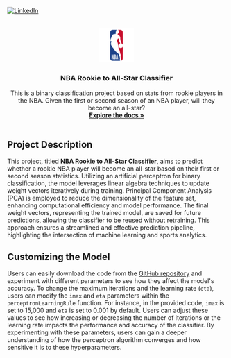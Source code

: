 
<a name="readme-top"></a>



[![LinkedIn][linkedin-shield]][linkedin-url]

<!-- PROJECT LOGO -->
<br />
<div align="center">
  <a href="https://github.com/alexzhaoo/nbaprediction">
    <img src="nba.png" alt="Logo" width="80" height="80">
  </a>

  <h3 align="center">NBA Rookie to All-Star Classifier</h3>

  <p align="center">
    This is a binary classification project based on stats from rookie players in the NBA. Given the first or second season of an NBA player, will they become an all-star?
    <br />
    <a href="https://github.com/alexzhaoo/nbaprediction"><strong>Explore the docs »</strong></a>
    <br />
    <br />
  </p>
</div>

## Project Description

This project, titled **NBA Rookie to All-Star Classifier**, aims to predict whether a rookie NBA player will become an all-star based on their first or second season statistics. Utilizing an artificial perceptron for binary classification, the model leverages linear algebra techniques to update weight vectors iteratively during training. Principal Component Analysis (PCA) is employed to reduce the dimensionality of the feature set, enhancing computational efficiency and model performance. The final weight vectors, representing the trained model, are saved for future predictions, allowing the classifier to be reused without retraining. This approach ensures a streamlined and effective prediction pipeline, highlighting the intersection of machine learning and sports analytics.

## Customizing the Model

Users can easily download the code from the [GitHub repository](https://github.com/alexzhaoo/nbaprediction) and experiment with different parameters to see how they affect the model's accuracy. To change the maximum iterations and the learning rate (`eta`), users can modify the `imax` and `eta` parameters within the `perceptronLearningRule` function. For instance, in the provided code, `imax` is set to 15,000 and `eta` is set to 0.001 by default. Users can adjust these values to see how increasing or decreasing the number of iterations or the learning rate impacts the performance and accuracy of the classifier. By experimenting with these parameters, users can gain a deeper understanding of how the perceptron algorithm converges and how sensitive it is to these hyperparameters.

<!-- MARKDOWN LINKS & IMAGES -->
<!-- https://www.markdownguide.org/basic-syntax/#reference-style-links -->
[linkedin-shield]: https://img.shields.io/badge/LinkedIn-0077B5?style=for-the-badge&logo=linkedin&logoColor=white
[linkedin-url]: https://www.linkedin.com/in/alexander-zhao-926225211/
